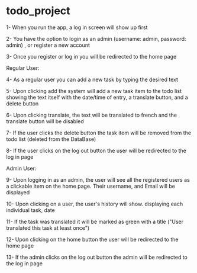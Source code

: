 # todo_project

1- When you run the app, a log in screen will show up first

2- You have the option to login as an admin (username: admin, password: admin) , or register a new account

3- Once you register or log in you will be redirected to the home page

Regular User:

4- As a regular user you can add a new task by typing the desired text 

5- Upon clicking add the system will add a new task item to the todo list showing the text itself with the date/time of entry, a translate button, and a delete button

6- Upon clicking translate, the text will be translated to french and the translate button will be disabled

7- If the user clicks the delete button the task item will be removed from the todo list (deleted from the DataBase)

8- If the user clicks on the log out button the user will be redirected to the log in page

Admin User:

9- Upon logging in as an admin, the user will see all the registered users as a clickable item on the home page. Their username, and Email will be displayed

10- Upon clicking on a user, the user's history will show. displaying each individual task, date 

11- If the task was translated it will be marked as green with a title ("User translated this task at least once")

12- Upon clicking on the home button the user will be redirected to the home page

13- If the admin clicks on the log out button the admin will be redirected to the log in page

